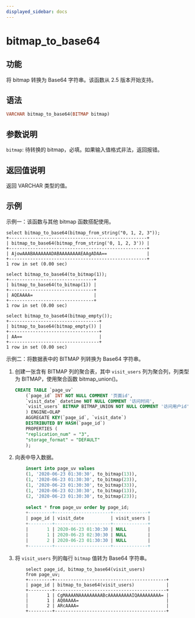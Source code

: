 ```yaml
---
displayed_sidebar: docs
---
```


# bitmap_to_base64

## 功能

将 bitmap 转换为 Base64 字符串。该函数从 2.5 版本开始支持。

## 语法

```Haskell
VARCHAR bitmap_to_base64(BITMAP bitmap)
```

## 参数说明

`bitmap`: 待转换的 bitmap，必填。如果输入值格式非法，返回报错。

## 返回值说明

返回 VARCHAR 类型的值。

## 示例

示例一：该函数与其他 bitmap 函数搭配使用。

```Plain
select bitmap_to_base64(bitmap_from_string("0, 1, 2, 3"));
+----------------------------------------------------+
| bitmap_to_base64(bitmap_from_string('0, 1, 2, 3')) |
+----------------------------------------------------+
| AjowAAABAAAAAAADABAAAAAAAAEAAgADAA==               |
+----------------------------------------------------+
1 row in set (0.00 sec)

select bitmap_to_base64(to_bitmap(1));
+--------------------------------+
| bitmap_to_base64(to_bitmap(1)) |
+--------------------------------+
| AQEAAAA=                       |
+--------------------------------+
1 row in set (0.00 sec)

select bitmap_to_base64(bitmap_empty());
+----------------------------------+
| bitmap_to_base64(bitmap_empty()) |
+----------------------------------+
| AA==                             |
+----------------------------------+
1 row in set (0.00 sec)
```

示例二：将数据表中的 BITMAP 列转换为 Base64 字符串。

1. 创建一张含有 BITMAP 列的聚合表，其中 `visit_users` 列为聚合列，列类型为 BITMAP，使用聚合函数 bitmap_union()。

    ```SQL
    CREATE TABLE `page_uv`
        (`page_id` INT NOT NULL COMMENT '页面id',
        `visit_date` datetime NOT NULL COMMENT '访问时间',
        `visit_users` BITMAP BITMAP_UNION NOT NULL COMMENT '访问用户id'
        ) ENGINE=OLAP
        AGGREGATE KEY(`page_id`, `visit_date`)
        DISTRIBUTED BY HASH(`page_id`)
        PROPERTIES (
        "replication_num" = "3",
        "storage_format" = "DEFAULT"
        );
    ```

2. 向表中导入数据。

    ```SQL
        insert into page_uv values
        (1, '2020-06-23 01:30:30', to_bitmap(13)),
        (1, '2020-06-23 01:30:30', to_bitmap(23)),
        (1, '2020-06-23 01:30:30', to_bitmap(33)),
        (1, '2020-06-23 02:30:30', to_bitmap(13)),
        (2, '2020-06-23 01:30:30', to_bitmap(23));
      
        select * from page_uv order by page_id;
        +---------+---------------------+-------------+
        | page_id | visit_date          | visit_users |
        +---------+---------------------+-------------+
        |       1 | 2020-06-23 01:30:30 | NULL        |
        |       1 | 2020-06-23 02:30:30 | NULL        |
        |       2 | 2020-06-23 01:30:30 | NULL        |
        +---------+---------------------+-------------+
    ```

3. 将 `visit_users` 列的每行 `bitmap` 值转为 Base64 字符串。

    ```Plain
        select page_id, bitmap_to_base64(visit_users)
        from page_uv;
        +---------+------------------------------------------+
        | page_id | bitmap_to_base64(visit_users)            |
        +---------+------------------------------------------+
        |       1 | CgMAAAANAAAAAAAAABcAAAAAAAAAIQAAAAAAAAA= |
        |       1 | AQ0AAAA=                                 |
        |       2 | ARcAAAA=                                 |
        +---------+------------------------------------------+
    ```
